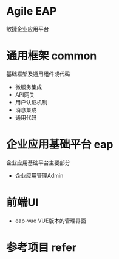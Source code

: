 # Agile EAP

敏捷企业应用平台

# 通用框架 common

基础框架及通用组件或代码

* 微服务集成
* API网关
* 用户认证机制
* 消息集成
* 通用代码

# 企业应用基础平台 eap

企业应用基础平台主要部分

* 企业应用管理Admin

# 前端UI

* eap-vue VUE版本的管理界面


# 参考项目 refer
